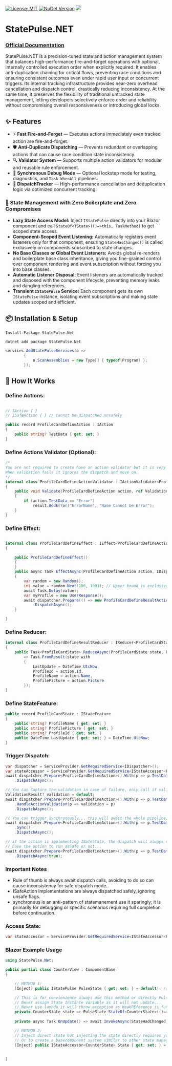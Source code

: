 ﻿
[![License: MIT](https://img.shields.io/badge/License-MIT-brightgreen.svg)](https://opensource.org/licenses/MIT)
[![NuGet Version](https://img.shields.io/nuget/v/StatePulse.Net)](https://www.nuget.org/packages/StatePulse.NET)
[![](https://img.shields.io/nuget/dt/StatePulse.NET?label=Downloads)](https://www.nuget.org/packages/StatePulse.NET)



# StatePulse.NET
### [Official Documentation](https://statepulse.net/)
StatePulse.NET is a precision-tuned state and action management system that balances high-performance fire-and-forget operations with optional, internally controlled execution order when explicitly required. 
It enables anti-duplication chaining for critical flows, preventing race conditions and ensuring consistent outcomes even under rapid user input or concurrent triggers. 
Its internal tracking infrastructure provides near-zero overhead cancellation and dispatch control, drastically reducing inconsistency. 
At the same time, it preserves the flexibility of traditional untracked state management, letting developers selectively enforce order and reliability without compromising overall responsiveness or introducing global locks.


## ✨ Features
- ⚡ **Fast Fire-and-Forget** — Executes actions immediately even tracked action are fire-and-forget.
- 🛡 **Anti-Duplicate Dispatching** — Prevents redundant or overlapping actions that can cause race condition state inconsistency.
- 🔍 **Validator System** — Supports multiple action validators for modular and reusable rule enforcement.
- 🧪 **Synchronous Debug Mode** — Optional lockstep mode for testing, diagnostics, and `Task.WhenAll` pipelines.
- 🧵 **DispatchTracker** — High-performance cancellation and deduplication logic via optimized concurrent tracking.

### 🚀 **State Management with Zero Boilerplate and Zero Compromises**

- **Lazy State Access Model:** Inject `IStatePulse` directly into your Blazor component and call `StateOf<TState>(()=>this, TaskMethod)` to get scoped state access.  
- **Component-Scoped Event Listening:** Automatically registers event listeners only for that component, ensuring `StateHasChanged()` is called exclusively on components subscribed to state changes.  
- **No Base Classes or Global Event Listeners:** Avoids global re-renders and boilerplate base class inheritance, giving you fine-grained control over component rendering and event subscription without forcing you into base classes.  
- **Automatic Listener Disposal:** Event listeners are automatically tracked and disposed with the component lifecycle, preventing memory leaks and dangling references.  
- **Transient `IStatePulse` Service:** Each component gets its own `IStatePulse` instance, isolating event subscriptions and making state updates scoped and efficient.


## 📦 Installation & Setup


```
Install-Package StatePulse.Net

dotnet add package StatePulse.Net

```

```csharp
services.AddStatePulseServices(o =>
        {
            o.ScanAssemblies = new Type[] { typeof(Program) };
        });
```

## 🧭 How It Works



### **Define Actions**:

```csharp

// IAction { }
// ISafeAction { } // Cannot be dispatched unsafely

public record ProfileCardDefineAction : IAction
{
    public string? TestData { get; set; }
}

```

### **Define Actions Validator** (Optional):

```csharp
/*
You are not required to create have an action validator but it is very useful when you have business logic that conditionally only contionally fires.
When validation fails it ignores the dispatch and move on.
*/
internal class ProfileCardDefineActionValidator : IActionValidator<ProfileCardDefineAction>
{
    public void Validate(ProfileCardDefineAction action, ref ValidationResult result)
    {
        if (action.TestData == "Error")
            result.AddError("ErrorName", "Name Cannot be Error");
    }
}
```

### **Define Effect**:

```csharp

internal class ProfileCardDefineEffect : IEffect<ProfileCardDefineAction>
{

    public ProfileCardDefineEffect()
    {
    }
    public async Task EffectAsync(ProfileCardDefineAction action, IDispatcher dispatcher)
    {
        var random = new Random();
        int value = random.Next(100, 1001); // Upper bound is exclusive, so use 1001
        await Task.Delay(value);
        var myProfile = new UserResponse();
        await dispatcher.Prepare(() => new ProfileCardDefineResultAction(action.TestData ?? myProfile.Name, myProfile.Picture, myProfile.Id))
            .DispatchAsync();
    }

}


```

### **Define Reducer**:

```csharp
internal class ProfileCardDefineResultReducer : IReducer<ProfileCardState, ProfileCardDefineResultAction>
{
    public Task<ProfileCardState> ReduceAsync(ProfileCardState state, ProfileCardDefineResultAction action)
        => Task.FromResult(state with
        {
            LastUpdate = DateTime.UtcNow,
            ProfileId = action.Id,
            ProfileName = action.Name,
            ProfilePicture = action.Picture
        });
}
```

### **Define StateFeature**:

```csharp
public record ProfileCardState : IStateFeature
{
    public string? ProfileName { get; set; }
    public string? ProfilePicture { get; set; }
    public string? ProfileId { get; set; }
    public DateTime LastUpdate { get; set; } = DateTime.UtcNow;
}
```

### **Trigger Dispatch**:

```csharp
var dispatcher = ServiceProvider.GetRequiredService<IDispatcher>();
var stateAccessor = ServiceProvider.GetRequiredService<IStateAccessor<ProfileCardState>>();
await dispatcher.Prepare<ProfileCardDefineAction>().With(p => p.TestData, name)
    .DispatchAsync();

// You can Capture the validation in case of failure, only call if validators exist.
ValidationResult? validation = default;
await dispatcher.Prepare<ProfileCardDefineAction>().With(p => p.TestData, name)
    .HandleActionValidation(p => validation = p)
    .DispatchAsync();

// You can trigger synchronously... this will await the whole pipeline, otherwise you just await until action is send to dispatch pool.
await dispatcher.Prepare<ProfileCardDefineAction>().With(p => p.TestData, name)
    .Sync()
    .DispatchAsync();

// if the action is implementing ISafeState, the dispatch will always run asSafe=true but an action not implementing ISafeAction will
// have the option to run asSafe or not...
await dispatcher.Prepare<ProfileCardDefineAction>().With(p => p.TestData, name)
    .DispatchAsync(true);
```


### Important Notes
- Rule of thumb is always await dispatch calls, avoiding to do so can cause inconsistency for safe dispatch mode..
- ISafeAction implementations are always dispatched safely, ignoring unsafe flags.
- synchronous is an anti-pattern of statemanement use it sparingly; it is primarily for debugging or specific scenarios requiring full completion before continuation.

### **Access State**:

```csharp
var stateAccessor = ServiceProvider.GetRequiredService<IStateAccessor<ProfileCardState>>();
```

### Blazor Example Usage

```csharp
using StatePulse.Net;

public partial class CounterView : ComponentBase
{

    // METHOD 1:
    [Inject] public IStatePulse PulseState { get; set; } = default!; // Handles State Accessor

    // This is for convienience always use this method or directly PulseState.StateOf<CounterState>(this).Value
    // Never assign State Instance variable as it will not update... 
    // Never use lambda it will throw exception as WeakREference is fundamatally flawed and disposes of lambda even when its object is alive.
    private CounterState state => PulseState.StateOf<CounterState>(()=>this, OnUpdate);
    
    private async Task OnUpdate() => await InvokeAsync(StateHadChanged);

    // METHOD 2: 
    // Inject direct state but injecting the state directly requires you to handle onchanged events by sub/unsub in lifecycle
    // Or to create a basecomponent system similar to other state management systems.
    [Inject] public IStateAccessor<CounterState> State { get; set; } = default!; 

    
}
```